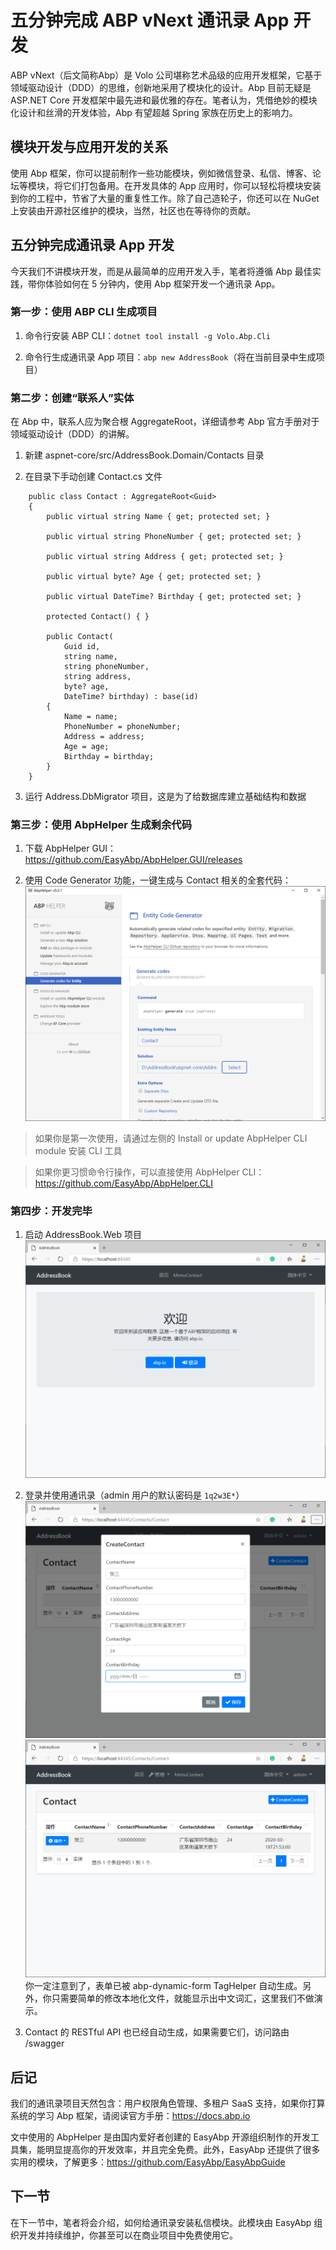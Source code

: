 # 五分钟完成 ABP vNext 通讯录 App 开发

ABP vNext（后文简称Abp）是 Volo 公司堪称艺术品级的应用开发框架，它基于领域驱动设计（DDD）的思维，创新地采用了模块化的设计。Abp 目前无疑是 ASP.NET Core 开发框架中最先进和最优雅的存在。笔者认为，凭借绝妙的模块化设计和丝滑的开发体验，Abp 有望超越 Spring 家族在历史上的影响力。

## 模块开发与应用开发的关系

使用 Abp 框架，你可以提前制作一些功能模块，例如微信登录、私信、博客、论坛等模块，将它们打包备用。在开发具体的 App 应用时，你可以轻松将模块安装到你的工程中，节省了大量的重复性工作。除了自己造轮子，你还可以在 NuGet 上安装由开源社区维护的模块，当然，社区也在等待你的贡献。

## 五分钟完成通讯录 App 开发

今天我们不讲模块开发，而是从最简单的应用开发入手，笔者将遵循 Abp 最佳实践，带你体验如何在 5 分钟内，使用 Abp 框架开发一个通讯录 App。

### 第一步：使用 ABP CLI 生成项目

1. 命令行安装 ABP CLI：`dotnet tool install -g Volo.Abp.Cli`

2. 命令行生成通讯录 App 项目：`abp new AddressBook`（将在当前目录中生成项目）

### 第二步：创建“联系人”实体

在 Abp 中，联系人应为聚合根 AggregateRoot，详细请参考 Abp 官方手册对于领域驱动设计（DDD）的讲解。

1. 新建 aspnet-core/src/AddressBook.Domain/Contacts 目录

2. 在目录下手动创建 Contact.cs 文件

```
    public class Contact : AggregateRoot<Guid>
    {
        public virtual string Name { get; protected set; }
        
        public virtual string PhoneNumber { get; protected set; }
        
        public virtual string Address { get; protected set; }
        
        public virtual byte? Age { get; protected set; }
        
        public virtual DateTime? Birthday { get; protected set; }
        
        protected Contact() { }

        public Contact(
            Guid id,
            string name,
            string phoneNumber,
            string address,
            byte? age,
            DateTime? birthday) : base(id)
        {
            Name = name;
            PhoneNumber = phoneNumber;
            Address = address;
            Age = age;
            Birthday = birthday;
        }
    }
```

3. 运行 Address.DbMigrator 项目，这是为了给数据库建立基础结构和数据

### 第三步：使用 AbpHelper 生成剩余代码

1. 下载 AbpHelper GUI：https://github.com/EasyAbp/AbpHelper.GUI/releases

2. 使用 Code Generator 功能，一键生成与 Contact 相关的全套代码：
![EntityCodeGenerator](images/EntityCodeGenerator.png)

> 如果你是第一次使用，请通过左侧的 Install or update AbpHelper CLI module 安装 CLI 工具

> 如果你更习惯命令行操作，可以直接使用 AbpHelper CLI：https://github.com/EasyAbp/AbpHelper.CLI

### 第四步：开发完毕

1. 启动 AddressBook.Web 项目
![HomePage](images/HomePage.png)

2. 登录并使用通讯录（admin 用户的默认密码是 `1q2w3E*`）
![CreateContact](images/CreateContact.png)
![ContactList](images/ContactList.png)
你一定注意到了，表单已被 abp-dynamic-form TagHelper 自动生成。另外，你只需要简单的修改本地化文件，就能显示出中文词汇，这里我们不做演示。

3. Contact 的 RESTful API 也已经自动生成，如果需要它们，访问路由 /swagger

## 后记

我们的通讯录项目天然包含：用户权限角色管理、多租户 SaaS 支持，如果你打算系统的学习 Abp 框架，请阅读官方手册：https://docs.abp.io

文中使用的 AbpHelper 是由国内爱好者创建的 EasyAbp 开源组织制作的开发工具集，能明显提高你的开发效率，并且完全免费。此外，EasyAbp 还提供了很多实用的模块，了解更多：https://github.com/EasyAbp/EasyAbpGuide

## 下一节

在下一节中，笔者将会介绍，如何给通讯录安装私信模块。此模块由 EasyAbp 组织开发并持续维护，你甚至可以在商业项目中免费使用它。
